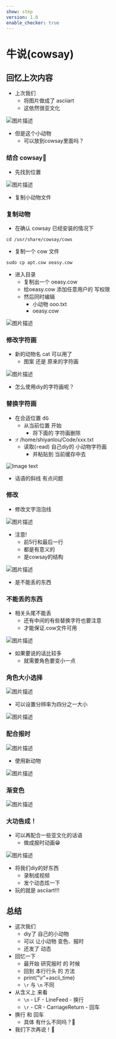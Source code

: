 ```yaml
---
show: step
version: 1.0
enable_checker: true
---
```


# 牛说(cowsay)

## 回忆上次内容

- 上次我们
	- 将图片做成了 asciiart
	- 这依然很亚文化

![图片描述](https://doc.shiyanlou.com/courses/uid1190679-20230128-1674912364746)

- 但是这个小动物
	- 可以放到cowsay里面吗？

### 结合 cowsay🐄

- 先找到位置

![图片描述](https://doc.shiyanlou.com/courses/uid1190679-20221011-1665496255713)

- 复制小动物文件

### 复制动物


- 在确认 cowsay 已经安装的情况下

```shell
cd /usr/share/cowsay/cows
```

- 复制一个 cow 文件

```
sudo cp apt.cow oeasy.cow
```

- 进入目录 
	- 复制出一个 oeasy.cow
	- 给oeasy.cow 添加任意用户的 写权限
	- 然后同时编辑
		- 小动物 ooo.txt
		- oeasy.cow

![图片描述](https://doc.shiyanlou.com/courses/uid1190679-20230128-1674912817144)

### 修改字符画

- 新的动物名 cat 可以用了
	- 图案 还是 原来的字符画

![图片描述](https://doc.shiyanlou.com/courses/uid1190679-20221011-1665496534047)

- 怎么使用diy的字符画呢？

### 替换字符画

- 在合适位置 <kbd>d</kbd><kbd>G</kbd>
	- 从当前位置 开始 
		- 将下面的 字符画删除
- :r /home/shiyanlou/Code/xxx.txt
	- 读取(`r`ead) 自己diy的 小动物字符画
		- 并粘贴到 当前缓存中去

![Image text](https://labfile.oss.aliyuncs.com/courses/2712/ooo.png)

- 话语的斜线 有点问题

### 修改

- 修改文字泡泡线

![图片描述](https://doc.shiyanlou.com/courses/uid1190679-20221011-1665496875972)

- 注意!
	- 前5行和最后一行
	- 都是有意义的
	- 是cowsay的结构

![图片描述](https://doc.shiyanlou.com/courses/uid1190679-20221011-1665496842742)

- 是不能丢的东西

### 不能丢的东西

- 相关头尾不能丢
	- 还有中间的有些替换字符也要注意
	- 才能保证.cow文件可用

![图片描述](https://doc.shiyanlou.com/courses/uid1190679-20211008-1633663823279)

- 如果要说的话比较多
	- 就需要角色要变小一点

### 角色大小选择

![图片描述](https://doc.shiyanlou.com/courses/uid1190679-20211118-1637205472280)

- 可以设置分辨率为四分之一大小

![图片描述](https://doc.shiyanlou.com/courses/uid1190679-20211118-1637205511652)

### 配合报时

![图片描述](https://doc.shiyanlou.com/courses/uid1190679-20221011-1665497615102)

- 使用新动物

![图片描述](https://doc.shiyanlou.com/courses/uid1190679-20221011-1665497623840)

### 渐变色

![图片描述](https://doc.shiyanlou.com/courses/uid1190679-20221011-1665497647880)

### 大功告成！

- 可以再配合一些亚文化的话语
	- 做成报时动画😁

![图片描述](https://doc.shiyanlou.com/courses/uid1190679-20221011-1665497879185)

- 将我们diy的好东西
	- 录制成视频
	- 发个动态炫一下
- 玩的就是 asciiart!!!

## 总结

- 这次我们
	- diy了 自己的小动物
	- 可以 让小动物 变色、报时
	- 还发了 动态
- 回忆一下 
	- 最开始 研究报时 的 时候
	- 回到 本行行头 的 方法
    - print("\r"+ascii_time)
    - `\r` 与 `\n` 不同
- 从含义上 来看
    - `\n` - LF - LineFeed - 换行
    - `\r` - CR - CarriageReturn - 回车
- 换行 和 回车
	- 具体 有什么不同吗？🤔
- 我们下次再说！👋

